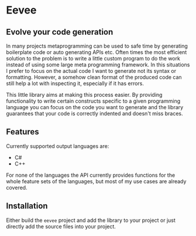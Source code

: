 # Eevee
## Evolve your code generation
In many projects metaprogramming can be used to safe time by generating boilerplate code or auto
generating APIs etc. Often times the most efficient solution to the problem is to write a little custom program
to do the work instead of using some large meta programming framework. In this situations I prefer to focus
on the actual code I want to generate not its syntax or formatting. However, a somehow clean format of the produced code
can still help a lot with inspecting it, especially if it has errors.

This little library aims at making this process easier. By providing functionality to write certain constructs specific
to a given programming language you can focus on the code you want to generate and the library guarantees that your code is correctly indented and
doesn't miss braces.

## Features

Currently supported output languages are:
 - C#
 - C++

For none of the languages the API currently provides functions for the whole feature sets of the languages, but
most of my use cases are already covered.

## Installation

Either build the `eevee` project and add the library to your project or just directly add the
source files into your project.
